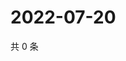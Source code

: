 # 2022-07-20

共 0 条

<!-- BEGIN WEIBO -->
<!-- 最后更新时间 Wed Jul 20 2022 16:23:21 GMT+0800 (China Standard Time) -->

<!-- END WEIBO -->
